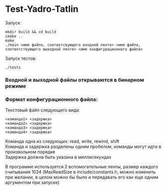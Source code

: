 # Test-Yadro-Tatlin
Запуск:
```
mkdir build && cd build
cmake ..
make 
./main <имя файла, cоответсвующего входной ленте> <имя файла, соответствующего выходной ленте> <имя конфигурационного файла>
``` 

Запуск тестов:
```
./tests
```

### Входной и выходной файлы открываются в бинарном режиме
### Формат конфигурационного файла:
Текстовый файл следующего вида:
``` 
<команда1> <задержка>
<команда2> <задержка>
<команда3> <задержка>
<команда4> <задержка>
```
Команда одна из следующих: read, write, rewind, shift \
Команда и задержка разделены одним пробелом, команды могут идти в произвольном порядке \
Задержка должна быть указана в миллисекундах
 
В программе используется 2 вспомогательные ленты, размер каждого считывания 1024 (MaxReadSize в include/constants.h, можно изменить при желании, в целом можно бы было и передавать его как еще одним аргументом при запуске) 

